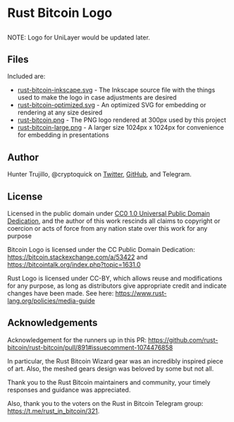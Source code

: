 # Rust Bitcoin Logo

##
NOTE: Logo for UniLayer would be updated later.

## Files

Included are:

- [rust-bitcoin-inkscape.svg](./rust-bitcoin-inkscape.svg) - The Inkscape source file with the things used to make the logo in case adjustments are desired
- [rust-bitcoin-optimized.svg](./rust-bitcoin-optimized.svg) - An optimized SVG for embedding or rendering at any size desired
- [rust-bitcoin.png](./rust-bitcoin.png) - The PNG logo rendered at 300px used by this project
- [rust-bitcoin-large.png](./rust-bitcoin-large.png) - A larger size 1024px x 1024px for convenience for embedding in presentations

## Author

Hunter Trujillo, @cryptoquick on [Twitter](https://twitter.com/cryptoquick), [GitHub](https://github.com/cryptoquick), and Telegram.

## License

Licensed in the public domain under [CC0 1.0 Universal Public Domain Dedication](https://creativecommons.org/publicdomain/zero/1.0/), and the author of this work rescinds all claims to copyright or coercion or acts of force from any nation state over this work for any purpose

Bitcoin Logo is licensed under the CC Public Domain Dedication: <https://bitcoin.stackexchange.com/a/53422> and <https://bitcointalk.org/index.php?topic=1631.0>

Rust Logo is licensed under CC-BY, which allows reuse and modifications for any purpose, as long as distributors give appropriate credit and indicate changes have been made. See here: <https://www.rust-lang.org/policies/media-guide>

## Acknowledgements

Acknowledgement for the runners up in this PR: https://github.com/rust-bitcoin/rust-bitcoin/pull/891#issuecomment-1074476858

In particular, the Rust Bitcoin Wizard gear was an incredibly inspired piece of art. Also, the meshed gears design was beloved by some but not all.

Thank you to the Rust Bitcoin maintainers and community, your timely responses and guidance was appreciated.

Also, thank you to the voters on the Rust in Bitcoin Telegram group: <https://t.me/rust_in_bitcoin/321>.
